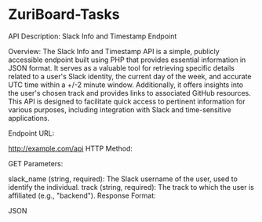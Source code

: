# ZuriBoard-Tasks
API Description: Slack Info and Timestamp Endpoint

Overview:
The Slack Info and Timestamp API is a simple, publicly accessible endpoint built using PHP that provides essential information in JSON format. It serves as a valuable tool for retrieving specific details related to a user's Slack identity, the current day of the week, and accurate UTC time within a +/-2 minute window. Additionally, it offers insights into the user's chosen track and provides links to associated GitHub resources. This API is designed to facilitate quick access to pertinent information for various purposes, including integration with Slack and time-sensitive applications.

Endpoint URL:

http://example.com/api
HTTP Method:

GET
Parameters:

slack_name (string, required): The Slack username of the user, used to identify the individual.
track (string, required): The track to which the user is affiliated (e.g., "backend").
Response Format:

JSON
